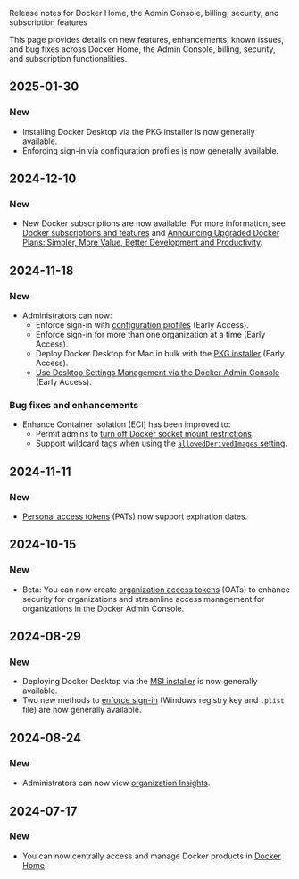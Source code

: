 Release notes for Docker Home, the Admin Console, billing, security, and subscription features


This page provides details on new features, enhancements, known issues, and bug fixes across Docker Home, the Admin Console, billing, security, and subscription functionalities.

## 2025-01-30

### New

- Installing Docker Desktop via the PKG installer is now generally available.
- Enforcing sign-in via configuration profiles is now generally available.

## 2024-12-10

### New

- New Docker subscriptions are now available. For more information, see [Docker
  subscriptions and features](/manuals/subscription/details.md) and [Announcing
  Upgraded Docker Plans: Simpler, More Value, Better Development and
  Productivity](https://www.docker.com/blog/november-2024-updated-plans-announcement/).

## 2024-11-18

### New

- Administrators can now:
  - Enforce sign-in with [configuration profiles](/manuals/security/for-admins/enforce-sign-in/methods.md#configuration-profiles-method-mac-only) (Early Access).
  - Enforce sign-in for more than one organization at a time (Early Access).
  - Deploy Docker Desktop for Mac in bulk with the [PKG installer](/manuals/desktop/setup/install/enterprise-deployment/pkg-install-and-configure.md) (Early Access).
  - [Use Desktop Settings Management via the Docker Admin Console](/manuals/security/for-admins/hardened-desktop/settings-management/configure-admin-console.md) (Early Access).

### Bug fixes and enhancements

- Enhance Container Isolation (ECI) has been improved to:
  - Permit admins to [turn off Docker socket mount restrictions](/manuals/security/for-admins/hardened-desktop/enhanced-container-isolation/config.md#allowing-all-containers-to-mount-the-docker-socket).
  - Support wildcard tags when using the [`allowedDerivedImages` setting](/manuals/security/for-admins/hardened-desktop/enhanced-container-isolation/config.md#docker-socket-mount-permissions-for-derived-images).

## 2024-11-11

### New

- [Personal access tokens](/security/for-developers/access-tokens/) (PATs) now support expiration dates.

## 2024-10-15

### New

- Beta: You can now create [organization access tokens](/security/for-admins/access-tokens/) (OATs) to enhance security for organizations and streamline access management for organizations in the Docker Admin Console.

## 2024-08-29

### New

- Deploying Docker Desktop via the [MSI installer](/manuals/desktop/setup/install/enterprise-deployment/msi-install-and-configure.md) is now generally available.
- Two new methods to [enforce sign-in](/manuals/security/for-admins/enforce-sign-in/_index.md) (Windows registry key and `.plist` file) are now generally available.

## 2024-08-24

### New

- Administrators can now view [organization Insights](/manuals/admin/organization/insights.md).

## 2024-07-17

### New

- You can now centrally access and manage Docker products in [Docker Home](https://app.docker.com).